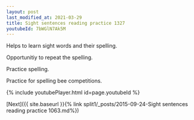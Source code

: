 ```yaml
---
layout: post
last_modified_at: 2021-03-29
title: Sight sentences reading practice 1327
youtubeId: 7bWGlN7Ak5M
---
```

 
 
Helps to learn sight words and their spelling.

Opportunitiy to repeat the spelling. 

Practice spelling. 
 
Practice for spelling bee competitions. 
 
{% include youtubePlayer.html id=page.youtubeId %}
 
 

[Next]({{ site.baseurl }}{% link  split1/_posts/2015-09-24-Sight sentences reading practice 1063.md%})
 
